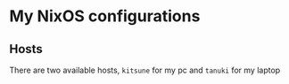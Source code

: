 # My NixOS configurations

## Hosts

There are two available hosts, `kitsune` for my pc and `tanuki` for my laptop
